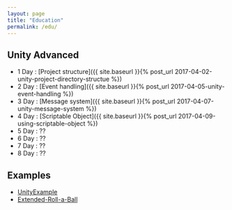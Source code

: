 ```yaml
---
layout: page
title: "Education"
permalink: /edu/
---
```


## Unity Advanced

- 1 Day : [Project structure]({{ site.baseurl }}{% post_url 2017-04-02-unity-project-directory-structue %})
- 2 Day : [Event handling]({{ site.baseurl }}{% post_url 2017-04-05-unity-event-handling %})
- 3 Day : [Message system]({{ site.baseurl }}{% post_url 2017-04-07-unity-message-system %})
- 4 Day : [Scriptable Object]({{ site.baseurl }}{% post_url 2017-04-09-using-scriptable-object %})
- 5 Day : ?? <!--[Customize attributes and Inspector]({{ site.baseurl }}{% post_url 2017-04-09-customize-attributes-and-inspector %})-->
- 6 Day : ?? <!--[Garbage Collection]({{ site.baseurl }}{% post_url 2017-03-31-garbage-collection-in-unity %})-->
- 7 Day : ?? <!--[3D Drawing pipeline]({{ site.baseurl }}{% post_url 2017-03-31-unity-3d-drawing-pipeline %})-->
- 8 Day : ?? <!--[Texture compression]({{ site.baseurl }}{% post_url 2017-03-31-using-texture-compression-in-unity %})-->

## Examples

- [UnityExample](https://github.com/hrmrzizon/UnityExample)
- [Extended-Roll-a-Ball](https://github.com/hrmrzizon/Extended-Roll-a-Ball)

<!--

후보들

1. 유니티 에디터 만들기
  - 부수 자료 : 실제 에디터 로드맵이 있어야함
2. 애니메이션 시스템
3. 코드 처음부터 메쉬 만들고 리깅까지 하기~!

-->
